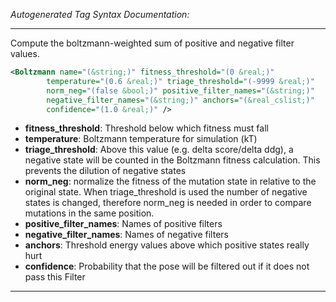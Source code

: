 _Autogenerated Tag Syntax Documentation:_

---
Compute the boltzmann-weighted sum of positive and negative filter values.

```xml
<Boltzmann name="(&string;)" fitness_threshold="(0 &real;)"
        temperature="(0.6 &real;)" triage_threshold="(-9999 &real;)"
        norm_neg="(false &bool;)" positive_filter_names="(&string;)"
        negative_filter_names="(&string;)" anchors="(&real_cslist;)"
        confidence="(1.0 &real;)" />
```

-   **fitness_threshold**: Threshold below which fitness must fall
-   **temperature**: Boltzmann temperature for simulation (kT)
-   **triage_threshold**: Above this value (e.g. delta score/delta ddg), a negative state will be counted in the Boltzmann fitness calculation. This prevents the dilution of negative states
-   **norm_neg**: normalize the fitness of the mutation state in relative to the original state. When triage_threshold is used the number of negative states is changed, therefore norm_neg is needed in order to compare mutations in the same position.
-   **positive_filter_names**: Names of positive filters
-   **negative_filter_names**: Names of negative filters
-   **anchors**: Threshold energy values above which positive states really hurt
-   **confidence**: Probability that the pose will be filtered out if it does not pass this Filter

---

